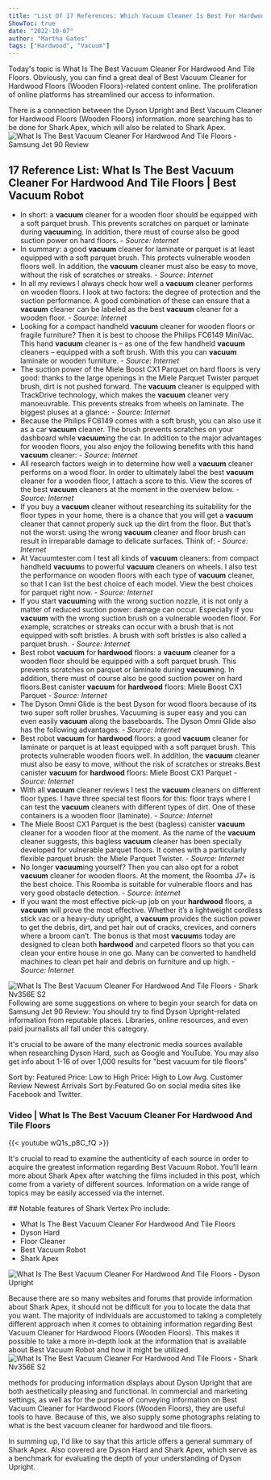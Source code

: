 ```yaml
---
title: "List Of 17 References: Which Vacuum Cleaner Is Best For Hardwood And Tile Floors"
ShowToc: true 
date: "2022-10-07"
author: "Martha Gates" 
tags: ["Hardwood", "Vacuum"]
---
```


Today's topic is What Is The Best Vacuum Cleaner For Hardwood And Tile Floors. Obviously, you can find a great deal of Best Vacuum Cleaner for Hardwood Floors (Wooden Floors)-related content online. The proliferation of online platforms has streamlined our access to information.

There is a connection between the Dyson Upright and Best Vacuum Cleaner for Hardwood Floors (Wooden Floors) information. more searching has to be done for Shark Apex, which will also be related to Shark Apex.
<img loading="lazy" src="https://m.media-amazon.com/images/I/31rpfpz3aJL._SL500_.jpg" onerror="this.onerror=null;this.src='https://blogger.googleusercontent.com/img/a/AVvXsEhe7F7TRXHtjiKvHb5vS7DmnxvpHiDyoYyYvm1nHB3Qp2_w3BnM6A2eq4v7FYxCC9bfZt3a9vIMtAYEKUiaDQbHMg-ViyGmRIj39MLp0bGFfgfYw1Dc9q_H-T0wiTm3l0Uq42dETrN9eC8aGJ9_IORZsxST1AcLR7np1koOfcc7tnHa4S8Mwz_xD9d0=s16000';" alt="What Is The Best Vacuum Cleaner For Hardwood And Tile Floors - Samsung Jet 90 Review" >

## 17 Reference List: What Is The Best Vacuum Cleaner For Hardwood And Tile Floors | Best Vacuum Robot
-   In short: a **vacuum** cleaner for a wooden floor should be equipped with a soft parquet brush. This prevents scratches on parquet or laminate during **vacuum**ing. In addition, there must of course also be good suction power on hard floors. - <cite>Source: Internet</cite>
-   In summary: a good **vacuum** cleaner for laminate or parquet is at least equipped with a soft parquet brush. This protects vulnerable wooden floors well. In addition, the **vacuum** cleaner must also be easy to move, without the risk of scratches or streaks. - <cite>Source: Internet</cite>
-   In all my reviews I always check how well a **vacuum** cleaner performs on wooden floors. I look at two factors: the degree of protection and the suction performance. A good combination of these can ensure that a **vacuum** cleaner can be labeled as the best **vacuum** cleaner for a wooden floor. - <cite>Source: Internet</cite>
-   Looking for a compact handheld **vacuum** cleaner for wooden floors or fragile furniture? Then it is best to choose the Philips FC6149 MiniVac. This hand **vacuum** cleaner is – as one of the few handheld **vacuum** cleaners – equipped with a soft brush. With this you can **vacuum** laminate or wooden furniture. - <cite>Source: Internet</cite>
-   The suction power of the Miele Boost CX1 Parquet on hard floors is very good: thanks to the large openings in the Miele Parquet Twister parquet brush, dirt is not pushed forward. The **vacuum** cleaner is equipped with TrackDrive technology, which makes the **vacuum** cleaner very manoeuvrable. This prevents streaks from wheels on laminate. The biggest pluses at a glance: - <cite>Source: Internet</cite>
-   Because the Philips FC6149 comes with a soft brush, you can also use it as a car **vacuum** cleaner. The brush prevents scratches on your dashboard while **vacuum**ing the car. In addition to the major advantages for wooden floors, you also enjoy the following benefits with this hand **vacuum** cleaner: - <cite>Source: Internet</cite>
-   All research factors weigh in to determine how well a **vacuum** cleaner performs on a wood floor. In order to ultimately label the best **vacuum** cleaner for a wooden floor, I attach a score to this. View the scores of the best **vacuum** cleaners at the moment in the overview below. - <cite>Source: Internet</cite>
-   If you buy a **vacuum** cleaner without researching its suitability for the floor types in your home, there is a chance that you will get a **vacuum** cleaner that cannot properly suck up the dirt from the floor. But that’s not the worst: using the wrong **vacuum** cleaner and floor brush can result in irreparable damage to delicate surfaces. Think of: - <cite>Source: Internet</cite>
-   At Vacuumtester.com I test all kinds of **vacuum** cleaners: from compact handheld **vacuum**s to powerful **vacuum** cleaners on wheels. I also test the performance on wooden floors with each type of **vacuum** cleaner, so that I can list the best choice of each model. View the best choices for parquet right now. - <cite>Source: Internet</cite>
-   If you start **vacuum**ing with the wrong suction nozzle, it is not only a matter of reduced suction power: damage can occur. Especially if you **vacuum** with the wrong suction brush on a vulnerable wooden floor. For example, scratches or streaks can occur with a brush that is not equipped with soft bristles. A brush with soft bristles is also called a parquet brush. - <cite>Source: Internet</cite>
-   Best robot **vacuum** for **hardwood** floors: a **vacuum** cleaner for a wooden floor should be equipped with a soft parquet brush. This prevents scratches on parquet or laminate during **vacuum**ing. In addition, there must of course also be good suction power on hard floors.Best canister **vacuum** for **hardwood** floors: Miele Boost CX1 Parquet - <cite>Source: Internet</cite>
-   The Dyson Omni Glide is the best Dyson for wood floors because of its two super soft roller brushes. Vacuuming is super easy and you can even easily **vacuum** along the baseboards. The Dyson Omni Glide also has the following advantages: - <cite>Source: Internet</cite>
-   Best robot **vacuum** for **hardwood** floors: a good **vacuum** cleaner for laminate or parquet is at least equipped with a soft parquet brush. This protects vulnerable wooden floors well. In addition, the **vacuum** cleaner must also be easy to move, without the risk of scratches or streaks.Best canister **vacuum** for **hardwood** floors: Miele Boost CX1 Parquet - <cite>Source: Internet</cite>
-   With all **vacuum** cleaner reviews I test the **vacuum** cleaners on different floor types. I have three special test floors for this: floor trays where I can test the **vacuum** cleaners with different types of dirt. One of these containers is a wooden floor (laminate). - <cite>Source: Internet</cite>
-   The Miele Boost CX1 Parquet is the best (bagless) canister **vacuum** cleaner for a wooden floor at the moment. As the name of the **vacuum** cleaner suggests, this bagless **vacuum** cleaner has been specially developed for vulnerable parquet floors. It comes with a particularly flexible parquet brush: the Miele Parquet Twister. - <cite>Source: Internet</cite>
-   No longer **vacuum**ing yourself? Then you can also opt for a robot **vacuum** cleaner for wooden floors. At the moment, the Roomba J7+ is the best choice. This Roomba is suitable for vulnerable floors and has very good obstacle detection. - <cite>Source: Internet</cite>
-   If you want the most effective pick-up job on your **hardwood** floors, a **vacuum** will prove the most effective. Whether it’s a lightweight cordless stick vac or a heavy-duty upright, a **vacuum** provides the suction power to get the debris, dirt, and pet hair out of cracks, crevices, and corners where a broom can’t. The bonus is that most **vacuum**s today are designed to clean both **hardwood** and carpeted floors so that you can clean your entire house in one go. Many can be converted to handheld machines to clean pet hair and debris on furniture and up high. - <cite>Source: Internet</cite>


<img loading="lazy" src="https://hips.hearstapps.com/vader-prod.s3.amazonaws.com/1556221905-71v4hih2ipl-sl1400-1556221870.jpg?crop=1xw:1xh;center,top&resize=480:*" onerror="this.onerror=null;this.src='https://blogger.googleusercontent.com/img/a/AVvXsEhe7F7TRXHtjiKvHb5vS7DmnxvpHiDyoYyYvm1nHB3Qp2_w3BnM6A2eq4v7FYxCC9bfZt3a9vIMtAYEKUiaDQbHMg-ViyGmRIj39MLp0bGFfgfYw1Dc9q_H-T0wiTm3l0Uq42dETrN9eC8aGJ9_IORZsxST1AcLR7np1koOfcc7tnHa4S8Mwz_xD9d0=s16000';" alt="What Is The Best Vacuum Cleaner For Hardwood And Tile Floors - Shark Nv356E S2" >
Following are some suggestions on where to begin your search for data on Samsung Jet 90 Review:
You should try to find Dyson Upright-related information from reputable places. Libraries, online resources, and even paid journalists all fall under this category.

It's crucial to be aware of the many electronic media sources available when researching Dyson Hard, such as Google and YouTube. You may also get info about 1-16 of over 1,000 results for "best vacuum for tile floors"







Sort by:
Featured
Price: Low to High
Price: High to Low
Avg. Customer Review
Newest Arrivals
Sort by:Featured
Go on social media sites like Facebook and Twitter.

### Video | What Is The Best Vacuum Cleaner For Hardwood And Tile Floors
{{< youtube wQ1s_p8C_fQ >}} 


It's crucial to read to examine the authenticity of each source in order to acquire the greatest information regarding Best Vacuum Robot.
You'll learn more about Shark Apex after watching the films included in this post, which come from a variety of different sources. Information on a wide range of topics may be easily accessed via the internet.
<script async="async" data-cfasync="false" src="//normallydemandedalter.com/fe63df3c5408708b15d8dc3d9b206b31/invoke.js"></script>
<div id="container-fe63df3c5408708b15d8dc3d9b206b31"></div>
## Notable features of Shark Vertex Pro include:

- What Is The Best Vacuum Cleaner For Hardwood And Tile Floors
- Dyson Hard
- Floor Cleaner
- Best Vacuum Robot
- Shark Apex

 <img loading="lazy" src="https://m.media-amazon.com/images/I/31mbGig30aL._SL500_.jpg" onerror="this.onerror=null;this.src='https://blogger.googleusercontent.com/img/a/AVvXsEhe7F7TRXHtjiKvHb5vS7DmnxvpHiDyoYyYvm1nHB3Qp2_w3BnM6A2eq4v7FYxCC9bfZt3a9vIMtAYEKUiaDQbHMg-ViyGmRIj39MLp0bGFfgfYw1Dc9q_H-T0wiTm3l0Uq42dETrN9eC8aGJ9_IORZsxST1AcLR7np1koOfcc7tnHa4S8Mwz_xD9d0=s16000';" alt="What Is The Best Vacuum Cleaner For Hardwood And Tile Floors - Dyson Upright" >

Because there are so many websites and forums that provide information about Shark Apex, it should not be difficult for you to locate the data that you want.
The majority of individuals are accustomed to taking a completely different approach when it comes to obtaining information regarding Best Vacuum Cleaner for Hardwood Floors (Wooden Floors). This makes it possible to take a more in-depth look at the information that is available about Best Vacuum Robot and how it might be utilized.
<img loading="lazy" src="http://www.daleneflooring.com/wp-content/uploads/2014/03/b_2.jpg" onerror="this.onerror=null;this.src='https://blogger.googleusercontent.com/img/a/AVvXsEhe7F7TRXHtjiKvHb5vS7DmnxvpHiDyoYyYvm1nHB3Qp2_w3BnM6A2eq4v7FYxCC9bfZt3a9vIMtAYEKUiaDQbHMg-ViyGmRIj39MLp0bGFfgfYw1Dc9q_H-T0wiTm3l0Uq42dETrN9eC8aGJ9_IORZsxST1AcLR7np1koOfcc7tnHa4S8Mwz_xD9d0=s16000';" alt="What Is The Best Vacuum Cleaner For Hardwood And Tile Floors - Shark Nv356E S2" >

methods for producing information displays about Dyson Upright that are both aesthetically pleasing and functional. In commercial and marketing settings, as well as for the purpose of conveying information on Best Vacuum Cleaner for Hardwood Floors (Wooden Floors), they are useful tools to have. Because of this, we also supply some photographs relating to what is the best vacuum cleaner for hardwood and tile floors.

In summing up, I'd like to say that this article offers a general summary of Shark Apex. Also covered are Dyson Hard and Shark Apex, which serve as a benchmark for evaluating the depth of your understanding of Dyson Upright.
	


